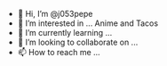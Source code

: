 - 👋 Hi, I’m @j053pepe
- 👀 I’m interested in ... Anime and Tacos 
- 🌱 I’m currently learning ...
- 💞️ I’m looking to collaborate on ...
- 📫 How to reach me ...

<!---
j053pepe/j053pepe is a ✨ special ✨ repository because its `README.md` (this file) appears on your GitHub profile.
You can click the Preview link to take a look at your changes.
--->
